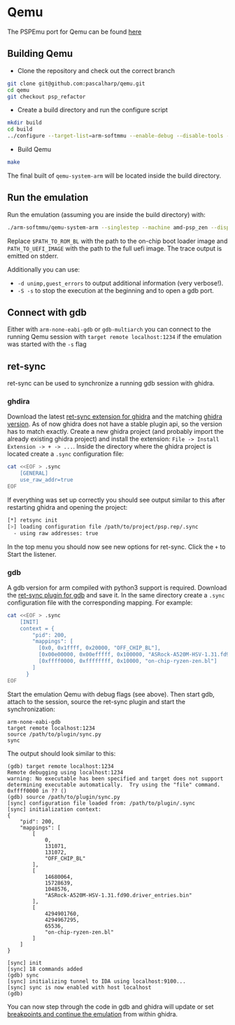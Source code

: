 # Qemu

The PSPEmu port for Qemu can be found [here](https://github.com/pascalharp/qemu/tree/psp_refactor)

## Building Qemu

 - Clone the repository and check out the correct branch
```bash
git clone git@github.com:pascalharp/qemu.git
cd qemu
git checkout psp_refactor
```
 - Create a build directory and run the configure script
 ```bash
mkdir build
cd build
../configure --target-list=arm-softmmu --enable-debug --disable-tools --disable-guest-agent --disable-virtfs --enable-nettle --enable-gmp
 ```

 - Build Qemu
 ```bash
 make
 ```

 The final built of `qemu-system-arm` will be located inside the build directory.

## Run the emulation
Run the emulation (assuming you are inside the build directory) with:
```bash
./arm-softmmu/qemu-system-arm --singlestep --machine amd-psp_zen --display none -device loader,file=$PATH_TO_ROM_BL,addr=0xffff0000,force-raw=on -bios $PATH_TO_UEFI_IMAGE -serial stdio
```
Replace `$PATH_TO_ROM_BL` with the path to the on-chip boot loader image and `PATH_TO_UEFI_IMAGE` with the path to the full uefi image. The trace output is emitted on stderr.

Additionally you can use:

- `-d unimp,guest_errors` to output additional information (very verbose!).
- `-S -s` to stop the execution at the beginning and to open a gdb port.

## Connect with gdb

Either with `arm-none-eabi-gdb` or `gdb-multiarch` you can connect to the running Qemu session with `target remote localhost:1234` if the emulation was started with the `-s` flag

## ret-sync
ret-sync can be used to synchronize a running gdb session with ghidra.

### ghdira
Download the latest [ret-sync extension for ghidra](https://github.com/bootleg/ret-sync/tree/master/ext_ghidra/dist) and the matching [ghidra version](https://github.com/NationalSecurityAgency/ghidra/releases). As of now ghidra does not have a stable plugin api, so the version has to match exactly. Create a new ghidra project (and probably import the already existing ghidra project) and install the extension: `File -> Install Extension -> + -> ...`. Inside the directory where the ghidra project is located create a `.sync` configuration file:
```bash
cat <<EOF > .sync
    [GENERAL]
    use_raw_addr=true
EOF
```
If everything was set up correctly you should see output similar to this after restarting ghidra and opening the project:
```bash
[*] retsync init
[>] loading configuration file /path/to/project/psp.rep/.sync
  - using raw addresses: true
```
In the top menu you should now see new options for ret-sync. Click the `+` to Start the listener.

### gdb
A gdb version for arm compiled with python3 support is required. Download the [ret-sync plugin for gdb](https://github.com/bootleg/ret-sync/tree/master/ext_gdb) and save it. In the same directory create a `.sync` configuration file with the corresponding mapping. For example:
```bash
cat <<EOF > .sync
    [INIT]
    context = {
        "pid": 200,
        "mappings": [
          [0x0, 0x1ffff, 0x20000, "OFF_CHIP_BL"],
          [0x00e00000, 0x00efffff, 0x100000, "ASRock-A520M-HSV-1.31.fd90.driver_entries.bin"],
          [0xffff0000, 0xffffffff, 0x10000, "on-chip-ryzen-zen.bl"]
        ]
      }
EOF
```
Start the emulation Qemu with debug flags (see above). Then start gdb, attach to the session, source the ret-sync plugin and start the synchronization:
```
arm-none-eabi-gdb
target remote localhost:1234
source /path/to/plugin/sync.py
sync
```
The output should look similar to this:
```
(gdb) target remote localhost:1234
Remote debugging using localhost:1234
warning: No executable has been specified and target does not support
determining executable automatically.  Try using the "file" command.
0xffff0000 in ?? ()
(gdb) source /path/to/plugin/sync.py
[sync] configuration file loaded from: /path/to/plugin/.sync
[sync] initialization context:
{
    "pid": 200,
    "mappings": [
        [
            0,
            131071,
            131072,
            "OFF_CHIP_BL"
        ],
        [
            14680064,
            15728639,
            1048576,
            "ASRock-A520M-HSV-1.31.fd90.driver_entries.bin"
        ],
        [
            4294901760,
            4294967295,
            65536,
            "on-chip-ryzen-zen.bl"
        ]
    ]
}

[sync] init
[sync] 18 commands added
(gdb) sync
[sync] initializing tunnel to IDA using localhost:9100...
[sync] sync is now enabled with host localhost
(gdb)
```

You can now step through the code in gdb and ghidra will update or set [breakpoints and continue the emulation](https://github.com/bootleg/ret-sync#ida-bindings-over-debugger-commands) from within ghidra.
